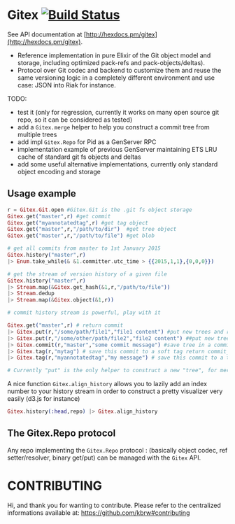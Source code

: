 Gitex [![Build Status](https://travis-ci.org/kbrw/gitex.svg)](https://travis-ci.org/kbrw/gitex)
=======

See API documentation at [http://hexdocs.pm/gitex](http://hexdocs.pm/gitex).

- Reference implementation in pure Elixir of the Git object model and storage,
  including optimized pack-refs and pack-objects/deltas).
- Protocol over Git codec and backend to customize them and reuse the same
  versioning logic in a completely different environment and use case: JSON
  into Riak for instance.

TODO:

- test it (only for regression, currently it works on many open source git repo, so it can be considered as tested)
- add a `Gitex.merge` helper to help you construct a commit tree from multiple trees
- add impl `Gitex.Repo` for Pid as a GenServer RPC
- implementation example of previous GenServer maintaining ETS LRU cache of standard git fs objects and deltas
- add some useful alternative implementations, currently only standard object encoding and storage

## Usage example


```elixir
r = Gitex.Git.open #Gitex.Git is the .git fs object storage
Gitex.get("master",r) #get commit
Gitex.get("myannotatedtag",r) #get tag object
Gitex.get("master",r,"/path/to/dir")  #get tree object
Gitex.get("master",r,"/path/to/file") #get blob

# get all commits from master to 1st January 2015
Gitex.history("master",r) 
|> Enum.take_while(& &1.committer.utc_time > {{2015,1,1},{0,0,0}})

# get the stream of version history of a given file
Gitex.history("master",r) 
|> Stream.map(&Gitex.get_hash(&1,r,"/path/to/file")) 
|> Stream.dedup
|> Stream.map(&Gitex.object(&1,r))

# commit history stream is powerful, play with it

Gitex.get("master",r) # return commit
|> Gitex.put(r,"/some/path/file1","file1 content") #put new trees and return new root tree hash
|> Gitex.put(r,"/some/other/path/file2","file2 content") ##put new trees and return new root tree hash
|> Gitex.commit(r,"master","some commit message") #save tree in a commit with "master" parent then update "master" and return commit hash 
|> Gitex.tag(r,"mytag") # save this commit to a soft tag return commit_tag
|> Gitex.tag(r,"myannotatedtag","my message") # save this commit to a tag object with comment, return tag hash

# Currently "put" is the only helper to construct a new "tree", for merging you have to construct the tree yourself
```

A nice function `Gitex.align_history` allows you to lazily add an index number to your
history stream in order to construct a pretty visualizer very easily (d3.js for instance)

```elixir
Gitex.history(:head,repo) |> Gitex.align_history
```

## The Gitex.Repo protocol

Any repo implementing the `Gitex.Repo` protocol : (basically object codec, ref
setter/resolver, binary get/put) can be managed with the `Gitex` API.

# CONTRIBUTING

Hi, and thank you for wanting to contribute.
Please refer to the centralized informations available at: https://github.com/kbrw#contributing

